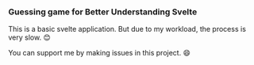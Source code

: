 ### Guessing game for Better Understanding Svelte

This is a basic svelte application. But due to my workload, the process is very slow. :blush:

You can support me by making issues in this project. :smile:
